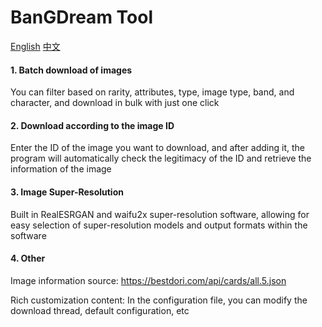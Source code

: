 # BanGDream Tool

[English](https://github.com/SkyHao723/BanGDream_tool/blob/main/README.md)		[中文](https://github.com/SkyHao723/BanGDream_tool/blob/main/README_CN.md)

#### 1\. Batch download of images

You can filter based on rarity, attributes, type, image type, band, and character, and download in bulk with just one click

#### 2\. Download according to the image ID

Enter the ID of the image you want to download, and after adding it, the program will automatically check the legitimacy of the ID and retrieve the information of the image

#### 3\. Image Super-Resolution

Built in RealESRGAN and waifu2x super-resolution software, allowing for easy selection of super-resolution models and output formats within the software

#### 4\. Other

Image information source: https://bestdori.com/api/cards/all.5.json

Rich customization content: In the configuration file, you can modify the download thread, default configuration, etc

